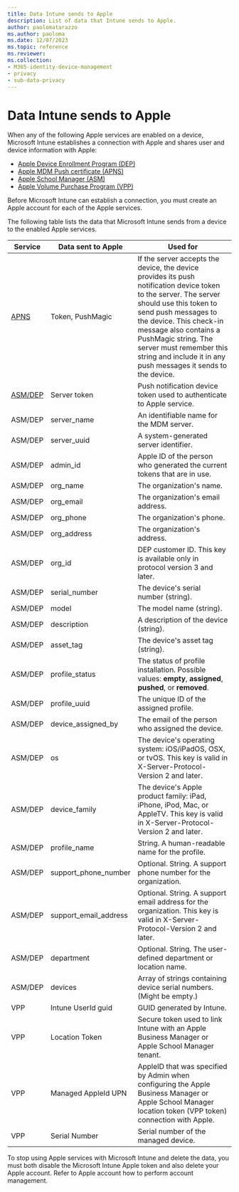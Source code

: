 ```yaml
---
title: Data Intune sends to Apple
description: List of data that Intune sends to Apple.
author: paolomatarazzo
ms.author: paoloma
ms.date: 12/07/2023
ms.topic: reference
ms.reviewer:
ms.collection:
- M365-identity-device-management
- privacy
- sub-data-privacy
---
```


# Data Intune sends to Apple

When any of the following Apple services are enabled on a device, Microsoft Intune establishes a connection with Apple and shares user and device information with Apple:

- [Apple Device Enrollment Program (DEP)](../enrollment/device-enrollment-program-enroll-ios.md)
- [Apple MDM Push certificate (APNS)](../enrollment/apple-mdm-push-certificate-get.md)
- [Apple School Manager (ASM)](/schooldatasync/apple-school-manager-integration-with-intune-for-education-and-school-data-sync)
- [Apple Volume Purchase Program (VPP)](../apps/vpp-apps-ios.md)

Before Microsoft Intune can establish a connection, you must create an Apple account for each of the Apple services.

The following table lists the data that Microsoft Intune sends from a device to the enabled Apple services.

| Service | Data sent to Apple | Used for |
|---|---| ---|
| [APNS](https://developer.apple.com/library/content/documentation/Miscellaneous/Reference/MobileDeviceManagementProtocolRef/3-MDM_Protocol/MDM_Protocol.html#//apple_ref/doc/uid/TP40017387-CH3-SW2) | Token, PushMagic | If the server accepts the device, the device provides its push notification device token to the server. The server should use this token to send push messages to the device. This check-in message also contains a PushMagic string. The server must remember this string and include it in any push messages it sends to the device. |
| [ASM/DEP](https://developer.apple.com/library/content/documentation/Miscellaneous/Reference/MobileDeviceManagementProtocolRef/3-MDM_Protocol/MDM_Protocol.html#//apple_ref/doc/uid/TP40017387-CH3-SW2) | Server token | Push notification device token used to authenticate to Apple service. |
| ASM/DEP | server_name | An identifiable name for the MDM server. |
| ASM/DEP | server_uuid | A system-generated server identifier. |
| ASM/DEP | admin_id | Apple ID of the person who generated the current tokens that are in use. |
| ASM/DEP | org_name | The organization's name. |
| ASM/DEP | org_email | The organization's email address. |
| ASM/DEP | org_phone | The organization's phone. |
| ASM/DEP | org_address | The organization's address. |
| ASM/DEP | org_id | DEP customer ID. This key is available only in protocol version 3 and later. |
| ASM/DEP | serial_number | The device's serial number (string). |
| ASM/DEP | model | The model name (string). |
| ASM/DEP | description | A description of the device (string). |
| ASM/DEP | asset_tag | The device's asset tag (string). |
| ASM/DEP | profile_status | The status of profile installation. Possible values: **empty**, **assigned**, **pushed**, or **removed**. |
| ASM/DEP | profile_uuid | The unique ID of the assigned profile. |
| ASM/DEP | device_assigned_by | The email of the person who assigned the device. |
| ASM/DEP | os | The device's operating system: iOS/iPadOS, OSX, or tvOS. This key is valid in X-Server-Protocol-Version 2 and later. |
| ASM/DEP | device_family | The device's Apple product family: iPad, iPhone, iPod, Mac, or AppleTV. This key is valid in X-Server-Protocol-Version 2 and later. |
| ASM/DEP | profile_name | String. A human-readable name for the profile. |
| ASM/DEP | support_phone_number | Optional. String. A support phone number for the organization. |
| ASM/DEP | support_email_address | Optional. String. A support email address for the organization. This key is valid in X-Server-Protocol-Version 2 and later. |
| ASM/DEP | department | Optional. String. The user-defined department or location name. |
| ASM/DEP | devices | Array of strings containing device serial numbers. (Might be empty.) |
| VPP | Intune UserId guid | GUID generated by Intune. |
| VPP | Location Token | Secure token used to link Intune with an Apple Business Manager or Apple School Manager tenant. |
| VPP | Managed AppleId UPN | AppleID that was specified by Admin when configuring the Apple Business Manager or Apple School Manager location token (VPP token) connection with Apple. |
| VPP | Serial Number | Serial number of the managed device. |

To stop using Apple services with Microsoft Intune and delete the data, you must both disable the Microsoft Intune Apple token and also delete your Apple account. Refer to Apple account how to perform account management.
